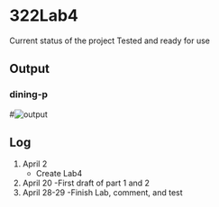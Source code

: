 # 322Lab4
Current status of the project
Tested and ready for use
## Output
### dining-p
#![output]()
## Log
1. April 2
   - Create Lab4
2. April 20
   -First draft of part 1 and 2
3. April 28-29
   -Finish Lab, comment, and test
